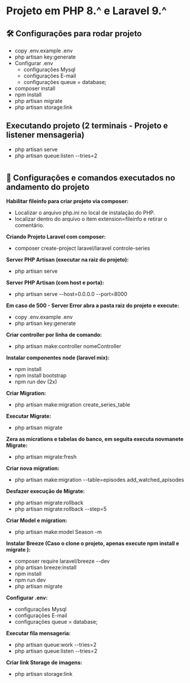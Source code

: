 # Projeto em PHP 8.^ e Laravel 9.^

## 🛠️ Configurações para rodar projeto
- copy .env.example .env
- php artisan key:generate
- Configurar .env
    - configurações Mysql
    - configurações E-mail
    - configurações queue = database;
- composer install
- npm install
- php artisan migrate
- php artisan storage:link

## Executando projeto (2 terminais - Projeto e listener mensageria)
- php artisan serve
- php artisan queue:listen --tries=2


#
## :hammer: Configurações e comandos executados no andamento do projeto

**Habilitar fileinfo para criar projeto via composer:**
- Localizar o arquivo php.ini no local de instalação do PHP.
- localizar dentro do arquivo o item extension=fileinfo e retirar o comentário.

**Criando Projeto Laravel com composer:**
- composer create-project laravel/laravel controle-series


**Server PHP Artisan (executar na raiz do projeto):**
- php artisan serve

**Server PHP Artisan (com host e porta):**
- php artisan serve --host=0.0.0.0 --port=8000

**Em caso de 500 - Server Error abra a pasta raiz do projeto e execute:**
- copy .env.example .env
- php artisan key:generate
    
**Criar controller por linha de comando:**
- php artisan make:controller nomeController

**Instalar componentes node (laravel mix):**
- npm install
- npm install bootstrap
- npm run dev (2x)

**Criar Migration:**
- php artisan make:migration create_series_table

**Executar Migrate:**
- php artisan migrate

**Zera as micrations e tabelas do banco, em seguita executa novmanete Migrate:**
- php artisan migrate:fresh

**Criar nova migration:**
- php artisan make:migration --table=episodes add_watched_apisodes

**Desfazer execução de Migrate:**
- php artisan migrate:rollback
- php artisan migrate:rollback --step=5

**Criar Model e migration:**
- php artisan make:model Season -m

**Instalar Breeze (Caso o clone o projeto, apenas execute npm install e migrate ):**
- composer require laravel/breeze --dev
- php artisan breeze:install
- npm install
- npm run dev
- php artisan migrate

**Configurar .env:**
- configurações Mysql
- configurações E-mail
- configurações queue = database;

**Executar fila mensageria:**
- php artisan queue:work --tries=2
- php artisan queue:listen --tries=2

**Criar link Storage de imagens:**
- php artisan storage:link

